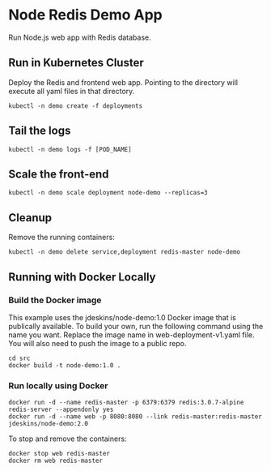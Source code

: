 # Node Redis Demo App

Run Node.js web app with Redis database.

## Run in Kubernetes Cluster
Deploy the Redis and frontend web app.  Pointing to the directory will execute all yaml files in that directory.
```
kubectl -n demo create -f deployments
```

## Tail the logs
```
kubectl -n demo logs -f [POD_NAME]
```

## Scale the front-end
```
kubectl -n demo scale deployment node-demo --replicas=3
```

## Cleanup

Remove the running containers:
```
kubectl -n demo delete service,deployment redis-master node-demo
```

## Running with Docker Locally

### Build the Docker image
This example uses the jdeskins/node-demo:1.0 Docker image that is publically available.
To build your own, run the following command using the name you want.  Replace the image
name in web-deployment-v1.yaml file.  You will also need to push the image to a public repo.
```
cd src
docker build -t node-demo:1.0 .
```

### Run locally using Docker
```
docker run -d --name redis-master -p 6379:6379 redis:3.0.7-alpine redis-server --appendonly yes
docker run -d --name web -p 8080:8080 --link redis-master:redis-master jdeskins/node-demo:2.0
```

To stop and remove the containers:
```
docker stop web redis-master
docker rm web redis-master
```
